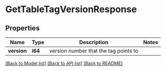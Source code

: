 # GetTableTagVersionResponse

## Properties

Name | Type | Description | Notes
------------ | ------------- | ------------- | -------------
**version** | **i64** | version number that the tag points to | 

[[Back to Model list]](../README.md#documentation-for-models) [[Back to API list]](../README.md#documentation-for-api-endpoints) [[Back to README]](../README.md)


